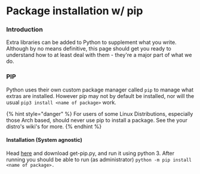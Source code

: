 # Package installation w/ pip

### Introduction

Extra libraries can be added to Python to supplement what you write. Although by no means definitive, this page should get you ready to understand how to at least deal with them - they're a major part of what we do.

### PIP

Python uses their own custom package manager called `pip` to manage what extras are installed. However pip may not by default be installed, nor will the usual `pip3 install <name of package>` work.

{% hint style="danger" %}
For users of some Linux Distributions, especially those Arch based, should never use pip to install a package. See the your distro's wiki's for more.
{% endhint %}

#### Installation \(System agnostic\)

Head [here](https://bootstrap.pypa.io/get-pip.py) and download get-pip.py, and run it using python 3. After running you should be able to run \(as administrator\) `python -m pip install <name of package>.` 



